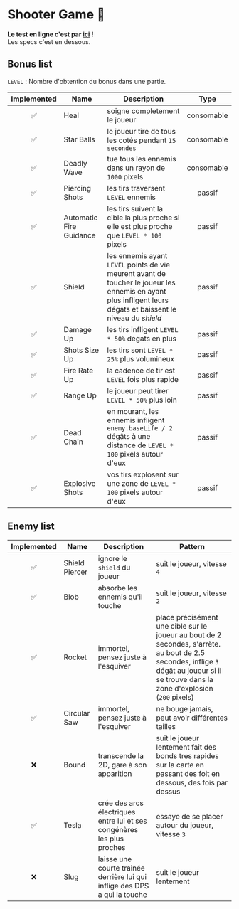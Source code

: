 
# Shooter Game 👾

**Le test en ligne c'est par [ici](https://camilleabella.github.io/TypedShooterGame/) !**<br>
Les specs c'est en dessous.

## Bonus list

`LEVEL` : Nombre d'obtention du bonus dans une partie.

| Implemented | Name | Description | Type |
|:---:|---|---|:---:|
| ✅ | Heal | soigne completement le joueur | consomable |
| ✅ | Star Balls | le joueur tire de tous les cotés pendant `15 secondes` | consomable |
| ✅ | Deadly Wave | tue tous les ennemis dans un rayon de `1000` pixels | consomable |
| ✅ | Piercing Shots | les tirs traversent `LEVEL` ennemis | passif |
| ✅ | Automatic Fire Guidance | les tirs suivent la cible la plus proche si elle est plus proche que `LEVEL * 100` pixels | passif |
| ✅ | Shield | les ennemis ayant `LEVEL` points de vie meurent avant de toucher le joueur les ennemis en ayant plus infligent leurs dégats et baissent le niveau du *shield* | passif |
| ✅ | Damage Up | les tirs infligent `LEVEL * 50%` degats en plus | passif |
| ✅ | Shots Size Up | les tirs sont `LEVEL * 25%` plus volumineux | passif |
| ✅ | Fire Rate Up | la cadence de tir est `LEVEL` fois plus rapide | passif |
| ✅ | Range Up | le joueur peut tirer `LEVEL * 50%` plus loin | passif |
| ✅ | Dead Chain | en mourant, les ennemis infligent `enemy.baseLife / 2` dégâts à une distance de `LEVEL * 100` pixels autour d'eux | passif |
| ✅ | Explosive Shots | vos tirs explosent sur une zone de `LEVEL * 100` pixels autour d'eux | passif |

## Enemy list

| Implemented | Name | Description | Pattern |
| :---: | --- | --- | --- |
| ✅ | Shield Piercer | ignore le `shield` du joueur | suit le joueur, vitesse `4` |
| ✅ | Blob | absorbe les ennemis qu'il touche | suit le joueur, vitesse `2` |
| ✅ | Rocket | immortel, pensez juste à l'esquiver | place précisément une cible sur le joueur au bout de 2 secondes, s'arrète. au bout de 2.5 secondes, inflige `3` dégât au joueur si il se trouve dans la zone d'explosion (`200` pixels) |
| ✅ | Circular Saw | immortel, pensez juste à l'esquiver | ne bouge jamais, peut avoir différentes tailles |
| ❌ | Bound | transcende la 2D, gare à son apparition | suit le joueur lentement fait des bonds tres rapides sur la carte en passant des foit en dessous, des fois par dessus |
| ✅ | Tesla | crée des arcs électriques entre lui et ses congénères les plus proches | essaye de se placer autour du joueur, vitesse `3` |
| ❌ | Slug | laisse une courte trainée derrière lui qui inflige des DPS a qui la touche | suit le joueur lentement |
